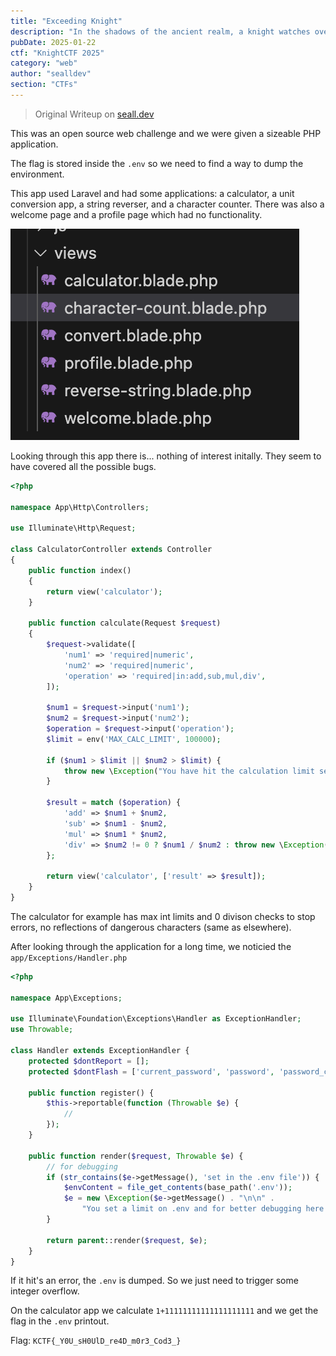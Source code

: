```yaml
---
title: "Exceeding Knight"
description: "In the shadows of the ancient realm, a knight watches over unseen boundaries. The path ahead holds secrets known only to those who dare to explore beyond the ordinary."
pubDate: 2025-01-22
ctf: "KnightCTF 2025"
category: "web"
author: "sealldev"
section: "CTFs"
---
```


> Original Writeup on [seall.dev](https://seall.dev/posts/knightctf2025#exceeding-knight)

This was an open source web challenge and we were given a sizeable PHP application.

The flag is stored inside the `.env` so we need to find a way to dump the environment.

This app used Laravel and had some applications: a calculator, a unit conversion app, a string reverser, and a character counter. There was also a welcome page and a profile page which had no functionality.

![exceedingviews.png](images/25-knight/exceedingviews.png)

Looking through this app there is... nothing of interest initally. They seem to have covered all the possible bugs.

```php
<?php

namespace App\Http\Controllers;

use Illuminate\Http\Request;

class CalculatorController extends Controller
{
    public function index()
    {
        return view('calculator');
    }

    public function calculate(Request $request)
    {
        $request->validate([
            'num1' => 'required|numeric',
            'num2' => 'required|numeric',
            'operation' => 'required|in:add,sub,mul,div',
        ]);

        $num1 = $request->input('num1');
        $num2 = $request->input('num2');
        $operation = $request->input('operation');
        $limit = env('MAX_CALC_LIMIT', 100000);

        if ($num1 > $limit || $num2 > $limit) {
            throw new \Exception("You have hit the calculation limit set in the .env file.");
        }

        $result = match ($operation) {
            'add' => $num1 + $num2,
            'sub' => $num1 - $num2,
            'mul' => $num1 * $num2,
            'div' => $num2 != 0 ? $num1 / $num2 : throw new \Exception("Division by zero is not allowed."),
        };

        return view('calculator', ['result' => $result]);
    }
}
```

The calculator for example has max int limits and 0 divison checks to stop errors, no reflections of dangerous characters (same as elsewhere).

After looking through the application for a long time, we noticied the `app/Exceptions/Handler.php`

```php
<?php

namespace App\Exceptions;

use Illuminate\Foundation\Exceptions\Handler as ExceptionHandler;
use Throwable;

class Handler extends ExceptionHandler {
    protected $dontReport = [];
    protected $dontFlash = ['current_password', 'password', 'password_confirmation'];

    public function register() {
        $this->reportable(function (Throwable $e) {
            //
        });
    }

    public function render($request, Throwable $e) {
        // for debugging
        if (str_contains($e->getMessage(), 'set in the .env file')) {
            $envContent = file_get_contents(base_path('.env'));
            $e = new \Exception($e->getMessage() . "\n\n" .
                "You set a limit on .env and for better debugging here is the content of .env:\n\n" . $envContent);
        }

        return parent::render($request, $e);
    }
}
```

If it hit's an error, the `.env` is dumped. So we just need to trigger some integer overflow.

On the calculator app we calculate `1+11111111111111111111` and we get the flag in the `.env` printout.

Flag: `KCTF{_Y0U_sH0UlD_re4D_m0r3_Cod3_}`
